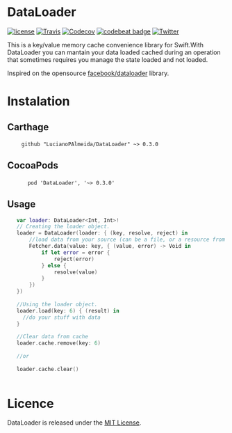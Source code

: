 # DataLoader

[![license](https://img.shields.io/github/license/mashape/apistatus.svg)](https://opensource.org/licenses/MIT)
[![Travis](https://img.shields.io/travis/LucianoPAlmeida/DataLoader.svg)](https://travis-ci.org/LucianoPAlmeida/DataLoader)
[![Codecov](https://img.shields.io/codecov/c/github/LucianoPAlmeida/DataLoader.svg)](https://codecov.io/gh/LucianoPAlmeida/DataLoader)
[![codebeat badge](https://codebeat.co/badges/ad297c95-7ae0-488b-a3a5-6a66253efd88)](https://codebeat.co/projects/github-com-lucianopalmeida-dataloader-master)
[![Twitter](https://img.shields.io/badge/twitter-lucianoalmeida-blue.svg)](https://twitter.com/LucianoPassos11)

This is a key/value memory cache convenience library for Swift.With DataLoader you can mantain your data loaded cached during an operation that sometimes requires you manage the state loaded and not loaded.

Inspired on the opensource [facebook/dataloader](https://github.com/facebook/dataloader) library.

# Instalation

## Carthage   
  ```
    github "LucianoPAlmeida/DataLoader" ~> 0.3.0
  ```
## CocoaPods

  ```
      pod 'DataLoader', '~> 0.3.0'
  ``` 
  
## Usage
 ```swift
    var loader: DataLoader<Int, Int>!
    // Creating the loader object.
    loader = DataLoader(loader: { (key, resolve, reject) in
        //load data from your source (can be a file, or a resource from server, or an heavy calculation)
        Fetcher.data(value: key, { (value, error) -> Void in 
            if let error = error {
                reject(error)
            } else {
                resolve(value)
            }
        })
    })
    
    //Using the loader object. 
    loader.load(key: 6) { (result) in
      //do your stuff with data
    }
    
    //Clear data from cache
    loader.cache.remove(key: 6) 
    
    //or 
    
    loader.cache.clear()
    
 ```
# Licence 

DataLoader is released under the [MIT License](https://opensource.org/licenses/MIT).
